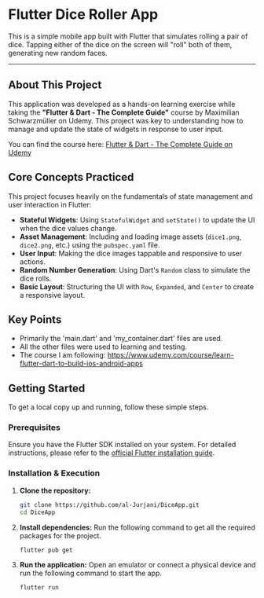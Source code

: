 # Flutter Dice Roller App

This is a simple mobile app built with Flutter that simulates rolling a pair of dice. Tapping either of the dice on the screen will "roll" both of them, generating new random faces.

---

## About This Project

This application was developed as a hands-on learning exercise while taking the **"Flutter & Dart - The Complete Guide"** course by Maximilian Schwarzmüller on Udemy. This project was key to understanding how to manage and update the state of widgets in response to user input.

You can find the course here: [Flutter & Dart - The Complete Guide on Udemy](https://www.udemy.com/course/learn-flutter-dart-to-build-ios-android-apps/)

## Core Concepts Practiced

This project focuses heavily on the fundamentals of state management and user interaction in Flutter:

-   **Stateful Widgets**: Using `StatefulWidget` and `setState()` to update the UI when the dice values change.
-   **Asset Management**: Including and loading image assets (`dice1.png`, `dice2.png`, etc.) using the `pubspec.yaml` file.
-   **User Input**: Making the dice images tappable and responsive to user actions.
-   **Random Number Generation**: Using Dart's `Random` class to simulate the dice rolls.
-   **Basic Layout**: Structuring the UI with `Row`, `Expanded`, and `Center` to create a responsive layout.

## Key Points

- Primarily the 'main.dart' and 'my_container.dart' files are used.
- All the other files were used to learning and testing.
- The course I am following: https://www.udemy.com/course/learn-flutter-dart-to-build-ios-android-apps

## Getting Started

To get a local copy up and running, follow these simple steps.

### Prerequisites

Ensure you have the Flutter SDK installed on your system. For detailed instructions, please refer to the [official Flutter installation guide](https://flutter.dev/docs/get-started/install).

### Installation & Execution

1.  **Clone the repository:**
    ```sh
    git clone https://github.com/al-Jurjani/DiceApp.git
    cd DiceApp
    ```

2.  **Install dependencies:**
    Run the following command to get all the required packages for the project.
    ```sh
    flutter pub get
    ```

3.  **Run the application:**
    Open an emulator or connect a physical device and run the following command to start the app.
    ```sh
    flutter run
    ```
